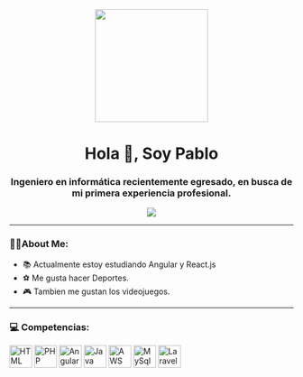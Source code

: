 <div id="header" align="center">
  <img src="https://media.giphy.com/media/zOvBKUUEERdNm/giphy.gif" width="200"/>
  <h1>Hola 👋, Soy Pablo</h1>
  <h3 align="center">Ingeniero en informática recientemente egresado, en busca de mi primera experiencia profesional.</h3>
</div>
<div id="badges" align="center">
  <a href="https://www.linkedin.com/in/pablo-bastian-reyes-canihuan/">
    <img src="https://img.shields.io/badge/Linkedin-blue"/>
  </a>
</div>




---

### 👨‍💻About Me:

- 📚 Actualmente estoy estudiando Angular y React.js
- ⚽ Me gusta hacer Deportes.
- 🎮 Tambien me gustan los videojuegos.

---

<div align="left">
  <h3>💻 Competencias: </h3>
  <img src="https://cdn1.iconfinder.com/data/icons/logotypes/32/badge-html-5-512.png" title="HTML5" alt="HTML" width="40" height="40"/>
  <img src="https://cdn4.iconfinder.com/data/icons/logos-3/568/php-logo-512.png" title="PHP" alt="PHP" width="40" height="40"/>
  <img src="https://cdn4.iconfinder.com/data/icons/logos-and-brands/512/21_Angular_logo_logos-256.png" title="Angular" alt="Angular"         width="40" height="40"/>
  <img src="https://cdn4.iconfinder.com/data/icons/logos-and-brands/512/181_Java_logo_logos-256.png" title="Java" alt="Java" width="40"       height="40"/>
  <img src="https://cdn0.iconfinder.com/data/icons/font-awesome-brands-vol-1/640/aws-256.png" title="AWS" alt="AWS" width="40"               height="40"/>
  <img src="https://cdn4.iconfinder.com/data/icons/logos-3/181/MySQL-256.png" title="MySql" alt="MySql" width="40" height="40"/>
  <img src="https://cdn4.iconfinder.com/data/icons/logos-and-brands/512/194_Laravel_logo_logos-256.png" title="Laravel" alt="Laravel"        width="40" height="40"/>
</div>
